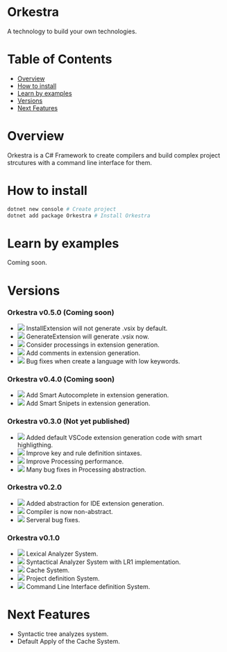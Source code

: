 # Orkestra

A technology to build your own technologies.

# Table of Contents

 - [Overview](#overview)
 - [How to install](#how-to-install)
 - [Learn by examples](#learn-by-examples)
 - [Versions](#versions)
 - [Next Features](#next-features)

# Overview

Orkestra is a C# Framework to create compilers and build complex project strcutures with a command line interface for them.

# How to install

```bash
dotnet new console # Create project
dotnet add package Orkestra # Install Orkestra
```

# Learn by examples

Coming soon.

# Versions
 
### Orkestra v0.5.0 (Coming soon)
 - ![](https://img.shields.io/badge/updated-blue) InstallExtension will not generate .vsix by default.
 - ![](https://img.shields.io/badge/updated-blue) GenerateExtension will generate .vsix now.
 - ![](https://img.shields.io/badge/new-green) Consider processings in extension generation.
 - ![](https://img.shields.io/badge/updated-blue) Add comments in extension generation.
 - ![](https://img.shields.io/badge/bug%20solved-orange) Bug fixes when create a language with low keywords.

### Orkestra v0.4.0 (Coming soon)

 - ![](https://img.shields.io/badge/new-green) Add Smart Autocomplete in extension generation.
 - ![](https://img.shields.io/badge/new-green) Add Smart Snipets in extension generation.

### Orkestra v0.3.0 (Not yet published)

 - ![](https://img.shields.io/badge/new-green) Added default VSCode extension generation code with smart highligthing.
 - ![](https://img.shields.io/badge/updated-blue) Improve key and rule definition sintaxes.
 - ![](https://img.shields.io/badge/updated-blue) Improve Processing performance.
 - ![](https://img.shields.io/badge/bug%20solved-orange) Many bug fixes in Processing abstraction.

### Orkestra v0.2.0

 - ![](https://img.shields.io/badge/new-green) Added abstraction for IDE extension generation.
 - ![](https://img.shields.io/badge/updated-blue) Compiler is now non-abstract.
 - ![](https://img.shields.io/badge/bug%20solved-orange) Serveral bug fixes.

### Orkestra v0.1.0

 - ![](https://img.shields.io/badge/new-green) Lexical Analyzer System.
 - ![](https://img.shields.io/badge/new-green) Syntactical Analyzer System with LR1 implementation.
 - ![](https://img.shields.io/badge/new-green) Cache System.
 - ![](https://img.shields.io/badge/new-green) Project definition System.
 - ![](https://img.shields.io/badge/new-green) Command Line Interface definition System.

# Next Features

- Syntactic tree analyzes system.
- Default Apply of the Cache System.